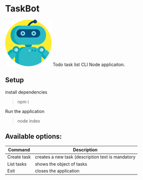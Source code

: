 # TaskBot

<img width="150" src="./img/robot.svg" />
Todo task list CLI Node applicaiton.

## Setup

install dependencies
> npm i

Run the application
> node index

## Available options:
|Command         |Description                    |
|----------------|-------------------------------|
|Create task    |creates a new task (description text is mandatory|
|List tasks     |shows the object of tasks|
|Exit           |closes the application|